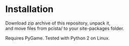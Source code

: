 Installation
============

Download zip archive of this repository, unpack it,<br>
and move files from pcista/ to your site-packages folder.<br>

Requires PyGame. Tested with Python 2 on Linux.
